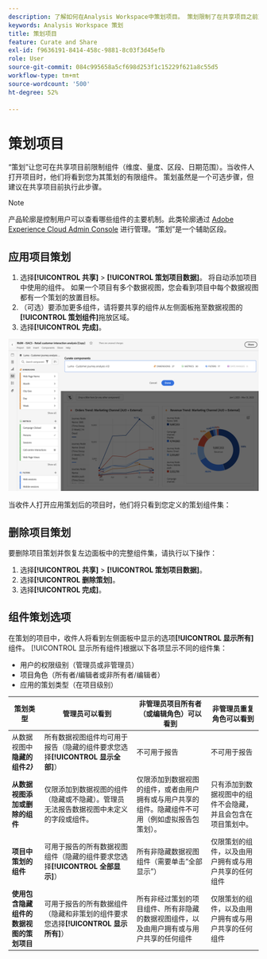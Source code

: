 ```yaml
---
description: 了解如何在Analysis Workspace中策划项目。 策划限制了在共享项目之前对组件的访问。
keywords: Analysis Workspace 策划
title: 策划项目
feature: Curate and Share
exl-id: f9636191-8414-458c-9881-8c03f3d45efb
role: User
source-git-commit: 084c995658a5cf698d253f1c15229f621a8c55d5
workflow-type: tm+mt
source-wordcount: '500'
ht-degree: 52%

---
```


# 策划项目

“策划”让您可在共享项目前限制组件（维度、量度、区段、日期范围）。当收件人打开项目时，他们将看到您为其策划的有限组件。 策划虽然是一个可选步骤，但建议在共享项目前执行此步骤。

>[!NOTE]
> 产品轮廓是控制用户可以查看哪些组件的主要机制。此类轮廓通过 [Adobe Experience Cloud Admin Console](https://experienceleague.adobe.com/en/docs/core-services/interface/administration/admin-tool-experience-cloud) 进行管理。“策划”是一个辅助区段。

## 应用项目策划

1. 选择&#x200B;**[!UICONTROL 共享]** > **[!UICONTROL 策划项目数据]**。
将自动添加项目中使用的组件。
如果一个项目有多个数据视图，您会看到项目中每个数据视图都有一个策划的放置目标。
1. （可选）要添加更多组件，请将要共享的组件从左侧面板拖至数据视图的&#x200B;**[!UICONTROL 策划组件]**&#x200B;拖放区域。
1. 选择&#x200B;**[!UICONTROL 完成]**。

<!--
Curation can also be applied from the [!UICONTROL Share] menu by selecting **[!UICONTROL Curate and Share]**. This option automatically curates the project to the components in use in the project. You can add additional components following the steps above.
-->

![“策划组件”窗口显示项目正在使用的组件。](assets/curation-field.png)

当收件人打开应用策划后的项目时，他们将只看到您定义的策划组件集：


## 删除项目策划

要删除项目策划并恢复左边面板中的完整组件集，请执行以下操作：

1. 选择&#x200B;**[!UICONTROL 共享]** > **[!UICONTROL 策划项目数据]**。
1. 选择&#x200B;**[!UICONTROL 删除策划]**。
1. 选择&#x200B;**[!UICONTROL 完成]**。

## 组件策划选项

在策划的项目中，收件人将看到左侧面板中显示的选项&#x200B;**[!UICONTROL 显示所有]**&#x200B;组件。 [!UICONTROL 显示所有组件]根据以下各项显示不同的组件集：

* 用户的权限级别（管理员或非管理员）
* 项目角色（所有者/编辑者或非所有者/编辑者）
* 应用的策划类型（在项目级别）

| 策划类型 | 管理员可以看到 | 非管理员项目所有者（或编辑角色）可以看到 | 非管理员重复角色可以看到 |
| --- | --- | --- | --- |
| 从数据视图中&#x200B;**隐藏的组件&#x200B;*2&rbrace;*** | 所有数据视图组件均可用于报告（隐藏的组件要求您选择&#x200B;**[!UICONTROL 显示全部]**） | 不可用于报告 | 不可用于报告 |
| **从数据视图添加或删除的组件** | 仅限添加到数据视图的组件（隐藏或不隐藏）。管理员无法报告数据视图中未定义的字段或组件。 | 仅限添加到数据视图的组件，或者由用户拥有或与用户共享的组件。隐藏组件不可用（例如虚拟报告包策划）。 | 只有添加到数据视图中的组件不会隐藏，并且会包含在项目策划中。 |
| **项目中策划的组件** | 可用于报告的所有数据视图组件（隐藏的组件要求您选择&#x200B;**[!UICONTROL 全部显示]**） | 所有非隐藏数据视图组件（需要单击“全部显示”） | 仅限策划的组件，以及由用户拥有或与用户共享的任何组件 |
| **使用包含隐藏组件的数据视图的策划项目** | 可用于报告的所有数据组件（隐藏和非策划的组件要求您选择&#x200B;**[!UICONTROL 显示所有]**） | 所有非经过策划的项目组件、所有非隐藏的数据视图组件，以及由用户拥有或与用户共享的任何组件 | 仅限策划的组件，以及由用户拥有或与用户共享的任何组件 |

